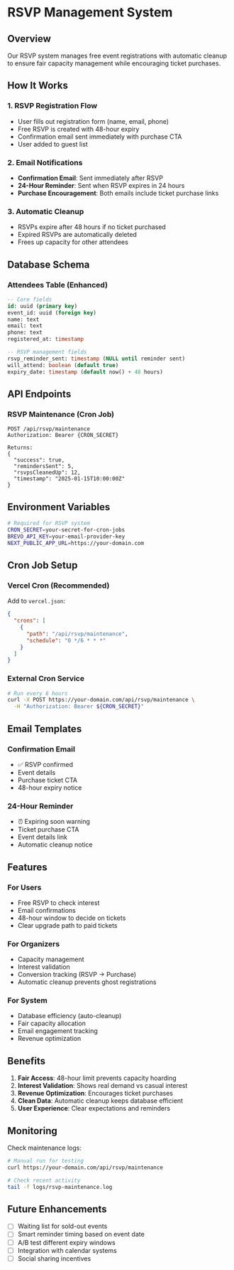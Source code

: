 # RSVP Management System

## Overview

Our RSVP system manages free event registrations with automatic cleanup to ensure fair capacity management while encouraging ticket purchases.

## How It Works

### 1. RSVP Registration Flow

- User fills out registration form (name, email, phone)
- Free RSVP is created with 48-hour expiry
- Confirmation email sent immediately with purchase CTA
- User added to guest list

### 2. Email Notifications

- **Confirmation Email**: Sent immediately after RSVP
- **24-Hour Reminder**: Sent when RSVP expires in 24 hours
- **Purchase Encouragement**: Both emails include ticket purchase links

### 3. Automatic Cleanup

- RSVPs expire after 48 hours if no ticket purchased
- Expired RSVPs are automatically deleted
- Frees up capacity for other attendees

## Database Schema

### Attendees Table (Enhanced)

```sql
-- Core fields
id: uuid (primary key)
event_id: uuid (foreign key)
name: text
email: text
phone: text
registered_at: timestamp

-- RSVP management fields
rsvp_reminder_sent: timestamp (NULL until reminder sent)
will_attend: boolean (default true)
expiry_date: timestamp (default now() + 48 hours)
```

## API Endpoints

### RSVP Maintenance (Cron Job)

```
POST /api/rsvp/maintenance
Authorization: Bearer {CRON_SECRET}

Returns:
{
  "success": true,
  "remindersSent": 5,
  "rsvpsCleanedUp": 12,
  "timestamp": "2025-01-15T10:00:00Z"
}
```

## Environment Variables

```bash
# Required for RSVP system
CRON_SECRET=your-secret-for-cron-jobs
BREVO_API_KEY=your-email-provider-key
NEXT_PUBLIC_APP_URL=https://your-domain.com
```

## Cron Job Setup

### Vercel Cron (Recommended)

Add to `vercel.json`:

```json
{
  "crons": [
    {
      "path": "/api/rsvp/maintenance",
      "schedule": "0 */6 * * *"
    }
  ]
}
```

### External Cron Service

```bash
# Run every 6 hours
curl -X POST https://your-domain.com/api/rsvp/maintenance \
  -H "Authorization: Bearer ${CRON_SECRET}"
```

## Email Templates

### Confirmation Email

- ✅ RSVP confirmed
- Event details
- Purchase ticket CTA
- 48-hour expiry notice

### 24-Hour Reminder

- ⏰ Expiring soon warning
- Ticket purchase CTA
- Event details link
- Automatic cleanup notice

## Features

### For Users

- Free RSVP to check interest
- Email confirmations
- 48-hour window to decide on tickets
- Clear upgrade path to paid tickets

### For Organizers

- Capacity management
- Interest validation
- Conversion tracking (RSVP → Purchase)
- Automatic cleanup prevents ghost registrations

### For System

- Database efficiency (auto-cleanup)
- Fair capacity allocation
- Email engagement tracking
- Revenue optimization

## Benefits

1. **Fair Access**: 48-hour limit prevents capacity hoarding
2. **Interest Validation**: Shows real demand vs casual interest
3. **Revenue Optimization**: Encourages ticket purchases
4. **Clean Data**: Automatic cleanup keeps database efficient
5. **User Experience**: Clear expectations and reminders

## Monitoring

Check maintenance logs:

```bash
# Manual run for testing
curl https://your-domain.com/api/rsvp/maintenance

# Check recent activity
tail -f logs/rsvp-maintenance.log
```

## Future Enhancements

- [ ] Waiting list for sold-out events
- [ ] Smart reminder timing based on event date
- [ ] A/B test different expiry windows
- [ ] Integration with calendar systems
- [ ] Social sharing incentives
